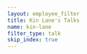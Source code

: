 ```yaml
---
layout: employee_filter
title: Kin Lane's Talks
name: kin-lane
filter_type: talk
skip_index: true
---
```


